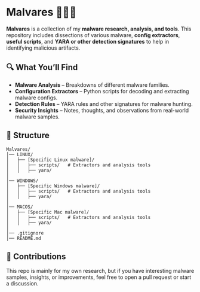 # Malvares 🕵️‍♂️💀  

**Malvares** is a collection of my **malware research, analysis, and tools**. This repository includes dissections of various malware, **config extractors**, **useful scripts**, and **YARA or other detection signatures** to help in identifying malicious artifacts.  

## 🔍 What You’ll Find  
- **Malware Analysis** – Breakdowns of different malware families.  
- **Configuration Extractors** – Python scripts for decoding and extracting malware configs.  
- **Detection Rules** – YARA rules and other signatures for malware hunting.  
- **Security Insights** – Notes, thoughts, and observations from real-world malware samples.  

## 📂 Structure  
```plaintext
Malvares/
│── LINUX/
│   ├── [Specific Linux malware]/
│   │   ├── scripts/   # Extractors and analysis tools
│   │   ├── yara/      
│
│── WINDOWS/
│   ├── [Specific Windows malware]/
│   │   ├── scripts/   # Extractors and analysis tools
│   │   ├── yara/      
│
│── MACOS/
│   ├── [Specific Mac malware]/
│   │   ├── scripts/   # Extractors and analysis tools
│   │   ├── yara/      
│
│── .gitignore
│── README.md
```

## 📌 Contributions

This repo is mainly for my own research, but if you have interesting malware samples, insights, or improvements, feel free to open a pull request or start a discussion.
